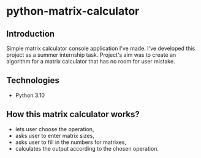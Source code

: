 # python-matrix-calculator


## Introduction
Simple matrix calculator console application I've made. I've developed this project as a summer internship task. 
Project's aim was to create an algorithm for a matrix calculator that has no room for user mistake.
 
## Technologies
* Python 3.10

## How this matrix calculator works?
* lets user choose the operation,
* asks user to enter matrix sizes,
* asks user to fill in the numbers for matrixes,
* calculates the output according to the chosen operation.
